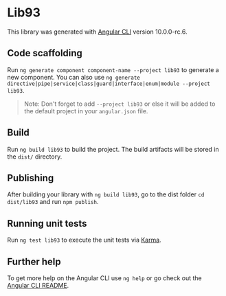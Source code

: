 # Lib93

This library was generated with [Angular CLI](https://github.com/angular/angular-cli) version 10.0.0-rc.6.

## Code scaffolding

Run `ng generate component component-name --project lib93` to generate a new component. You can also use `ng generate directive|pipe|service|class|guard|interface|enum|module --project lib93`.
> Note: Don't forget to add `--project lib93` or else it will be added to the default project in your `angular.json` file. 

## Build

Run `ng build lib93` to build the project. The build artifacts will be stored in the `dist/` directory.

## Publishing

After building your library with `ng build lib93`, go to the dist folder `cd dist/lib93` and run `npm publish`.

## Running unit tests

Run `ng test lib93` to execute the unit tests via [Karma](https://karma-runner.github.io).

## Further help

To get more help on the Angular CLI use `ng help` or go check out the [Angular CLI README](https://github.com/angular/angular-cli/blob/master/README.md).
